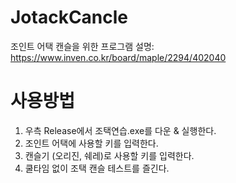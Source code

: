 # JotackCancle
조인트 어택 캔슬을 위한 프로그램
설명: https://www.inven.co.kr/board/maple/2294/402040

# 사용방법
1. 우측 Release에서 조택연습.exe를 다운 & 실행한다.
2. 조인트 어택에 사용할 키를 입력한다.
3. 캔슬기 (오리진, 쉐레)로 사용할 키를 입력한다.
4. 쿨타임 없이 조택 캔슬 테스트를 즐긴다.
